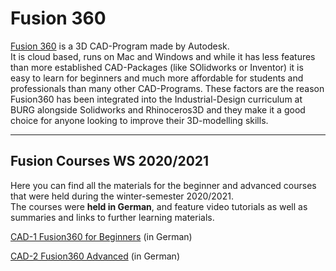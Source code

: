 
# Fusion 360

[Fusion 360](https://www.autodesk.de/products/fusion-360/overview) is a 3D CAD-Program made by Autodesk.  
It is cloud based, runs on Mac and Windows and while it has less features than more established CAD-Packages (like SOlidworks or Inventor) it is easy to learn for beginners and much more affordable for students and professionals than many other CAD-Programs. These factors are the reason Fusion360 has been integrated into the Industrial-Design curriculum at BURG alongside Solidworks and Rhinoceros3D and they make it a good choice for anyone looking to improve their 3D-modelling skills.  

-----

## Fusion Courses WS 2020/2021

Here you can find all the materials for the beginner and advanced courses that were held during the winter-semester 2020/2021.  
The courses were **held in German**, and feature video tutorials as well as summaries and links to further learning materials.  

[CAD-1 Fusion360 for Beginners](CAD/fusion360course/CAD1-beginner.md) (in German)  

[CAD-2 Fusion360 Advanced](CAD/fusion360course/CAD2-advanced.md) (in German)  

